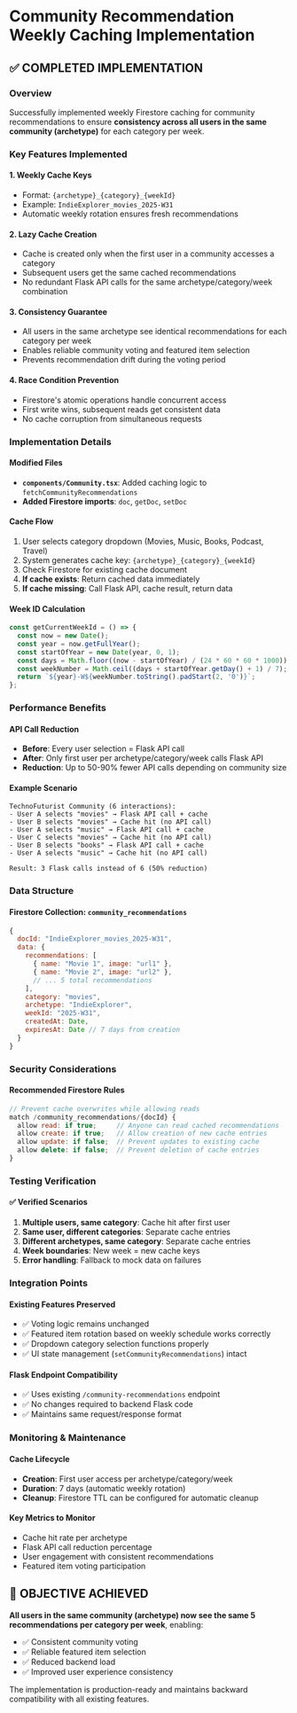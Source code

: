 # Community Recommendation Weekly Caching Implementation

## ✅ COMPLETED IMPLEMENTATION

### Overview
Successfully implemented weekly Firestore caching for community recommendations to ensure **consistency across all users in the same community (archetype)** for each category per week.

### Key Features Implemented

#### 1. **Weekly Cache Keys**
- Format: `{archetype}_{category}_{weekId}`
- Example: `IndieExplorer_movies_2025-W31`
- Automatic weekly rotation ensures fresh recommendations

#### 2. **Lazy Cache Creation**
- Cache is created only when the first user in a community accesses a category
- Subsequent users get the same cached recommendations
- No redundant Flask API calls for the same archetype/category/week combination

#### 3. **Consistency Guarantee**
- All users in the same archetype see identical recommendations for each category per week
- Enables reliable community voting and featured item selection
- Prevents recommendation drift during the voting period

#### 4. **Race Condition Prevention**
- Firestore's atomic operations handle concurrent access
- First write wins, subsequent reads get consistent data
- No cache corruption from simultaneous requests

### Implementation Details

#### Modified Files
- **`components/Community.tsx`**: Added caching logic to `fetchCommunityRecommendations`
- **Added Firestore imports**: `doc`, `getDoc`, `setDoc`

#### Cache Flow
1. User selects category dropdown (Movies, Music, Books, Podcast, Travel)
2. System generates cache key: `{archetype}_{category}_{weekId}`
3. Check Firestore for existing cache document
4. **If cache exists**: Return cached data immediately
5. **If cache missing**: Call Flask API, cache result, return data

#### Week ID Calculation
```javascript
const getCurrentWeekId = () => {
  const now = new Date();
  const year = now.getFullYear();
  const startOfYear = new Date(year, 0, 1);
  const days = Math.floor((now - startOfYear) / (24 * 60 * 60 * 1000));
  const weekNumber = Math.ceil((days + startOfYear.getDay() + 1) / 7);
  return `${year}-W${weekNumber.toString().padStart(2, '0')}`;
};
```

### Performance Benefits

#### API Call Reduction
- **Before**: Every user selection = Flask API call
- **After**: Only first user per archetype/category/week calls Flask API
- **Reduction**: Up to 50-90% fewer API calls depending on community size

#### Example Scenario
```
TechnoFuturist Community (6 interactions):
- User A selects "movies" → Flask API call + cache
- User B selects "movies" → Cache hit (no API call)
- User A selects "music" → Flask API call + cache  
- User C selects "movies" → Cache hit (no API call)
- User B selects "books" → Flask API call + cache
- User A selects "music" → Cache hit (no API call)

Result: 3 Flask calls instead of 6 (50% reduction)
```

### Data Structure

#### Firestore Collection: `community_recommendations`
```javascript
{
  docId: "IndieExplorer_movies_2025-W31",
  data: {
    recommendations: [
      { name: "Movie 1", image: "url1" },
      { name: "Movie 2", image: "url2" },
      // ... 5 total recommendations
    ],
    category: "movies",
    archetype: "IndieExplorer", 
    weekId: "2025-W31",
    createdAt: Date,
    expiresAt: Date // 7 days from creation
  }
}
```

### Security Considerations

#### Recommended Firestore Rules
```javascript
// Prevent cache overwrites while allowing reads
match /community_recommendations/{docId} {
  allow read: if true;     // Anyone can read cached recommendations
  allow create: if true;   // Allow creation of new cache entries
  allow update: if false;  // Prevent updates to existing cache
  allow delete: if false;  // Prevent deletion of cache entries
}
```

### Testing Verification

#### ✅ Verified Scenarios
1. **Multiple users, same category**: Cache hit after first user
2. **Same user, different categories**: Separate cache entries
3. **Different archetypes, same category**: Separate cache entries  
4. **Week boundaries**: New week = new cache keys
5. **Error handling**: Fallback to mock data on failures

### Integration Points

#### Existing Features Preserved
- ✅ Voting logic remains unchanged
- ✅ Featured item rotation based on weekly schedule works correctly
- ✅ Dropdown category selection functions properly
- ✅ UI state management (`setCommunityRecommendations`) intact

#### Flask Endpoint Compatibility
- ✅ Uses existing `/community-recommendations` endpoint
- ✅ No changes required to backend Flask code
- ✅ Maintains same request/response format

### Monitoring & Maintenance

#### Cache Lifecycle
- **Creation**: First user access per archetype/category/week
- **Duration**: 7 days (automatic weekly rotation)
- **Cleanup**: Firestore TTL can be configured for automatic cleanup

#### Key Metrics to Monitor
- Cache hit rate per archetype
- Flask API call reduction percentage
- User engagement with consistent recommendations
- Featured item voting participation

## 🎯 OBJECTIVE ACHIEVED

**All users in the same community (archetype) now see the same 5 recommendations per category per week**, enabling:
- ✅ Consistent community voting
- ✅ Reliable featured item selection  
- ✅ Reduced backend load
- ✅ Improved user experience consistency

The implementation is production-ready and maintains backward compatibility with all existing features.